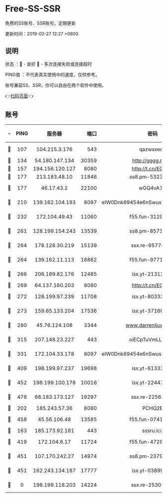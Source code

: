 # Free-SS-SSR

免费的SS账号、SSR账号，定期更新

更新时间：2019-02-27 12:27 +0800

## 说明

状态     ：🙂 - 良好 🙁 - 多次连接失败或连接超时

PING值   ：不代表真实使用中的速度，仅供参考。

账号兼容SS、SSR，你可以自由在两个软件中使用。

👉[扫码页面](https://liesauer.github.io/free-ss-ssr.github.io/)👈

## 账号

|-|PING|服务器|端口|密码|加密方式|区域|
|:----:|:----:|:-----:|-----:|:----:|:----:|:----:|
|🙂|107|104.215.3.176|543|qazwsxedc|aes-256-gcm|JP|
|🙂|134|54.180.147.134|30359|http://gggg.rocks|chacha20|KR|
|🙂|157|194.156.120.127|8080|http://t.cn/EGJIyrl|rc4-md5|RU|
|🙂|177|213.183.48.10|11846|ss8.pm-53239933|rc4-md5|RU|
|🙂|177|46.17.43.2|22100|wGQ4vA7D|aes-256-gcm|RU|
|🙂|210|139.162.104.193|8097|eIW0Dnk69454e6nSwuspv9DmS201tQ0D|aes-256-cfb|JP|
|🙂|232|172.104.49.43|11060|f55.fun-31295272|aes-256-cfb|SG|
|🙂|261|128.199.154.243|13539|ss8.pm-85739206|aes-256-cfb|SG|
|🙂|264|178.128.30.219|15139|ssx.re-95778492|aes-256-cfb|SG|
|🙂|264|139.162.11.113|18862|f55.fun-97715829|aes-256-cfb|SG|
|🙂|266|206.189.82.176|12485|isx.yt-21313452|aes-256-cfb|SG|
|🙂|269|64.137.160.203|8080|http://t.cn/EGJIyrl|rc4-md5|CA|
|🙂|272|128.199.97.239|11708|isx.yt-80333804|aes-256-cfb|SG|
|🙂|273|159.65.133.204|17536|isx.yt-37160115|aes-256-cfb|SG|
|🙂|280|45.76.124.108|3344|www.darrenliuwei.com|aes-256-cfb|AU|
|🙂|315|207.148.23.227|443|oiECpTuVmLLxk4Ts|aes-256-cfb|US|
|🙂|331|172.104.33.178|8097|eIW0Dnk69454e6nSwuspv9DmS201tQ0D|aes-256-cfb|SG|
|🙂|409|198.199.97.237|19698|isx.yt-61333820|aes-256-cfb|US|
|🙂|452|198.199.100.178|10016|isx.yt-22447811|aes-256-cfb|US|
|🙂|478|68.183.173.127|19297|ssx.re-22563235|aes-256-cfb|US|
|🙂|202|185.243.57.36|8080|PCHQ2E|rc4-md5|US|
|🙂|458|45.56.106.48|13585|f55.fun-07412512|aes-256-cfb|US|
|🙁|163|185.173.92.181|443|sssru.icu|rc4-md5|RU|
|🙁|419|172.104.6.17|11724|f55.fun-47281040|aes-256-cfb|US|
|🙁|451|107.170.242.27|14974|ss8.pm-23796497|aes-256-cfb|US|
|🙁|451|162.243.134.187|17777|isx.yt-03899620|aes-256-cfb|US|
|🙁|0|198.199.118.203|14224|ssx.re-25307472|aes-256-cfb|US|
